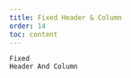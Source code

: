 ```yaml
---
title: Fixed Header & Column
order: 14
toc: content
---
```


<code src='../examples/FixedHeaderColumn.tsx' description="Applying `height` and `column.fixed` at the same time can fix the header and column at the same time">Fixed Header And Column</code>
